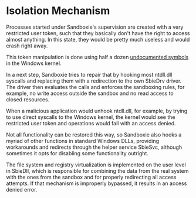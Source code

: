 # Isolation Mechanism

Processes started under Sandboxie's supervision are created with a very restricted user token, such that they basically don't have the right to access almost anything. In this state, they would be pretty much useless and would crash right away.

This token manipulation is done using half a dozen [undocumented symbols](TokenMagic.md) in the Windows kernel.

In a next step, Sandboxie tries to repair that by hooking most ntdll.dll syscalls and replacing them with a redirection to the own SbieDrv driver. The driver then evaluates the calls and enforces the sandboxing rules, for example, no write access outside the sandbox and no read access to closed resources.

When a malicious application would unhook ntdll.dll, for example, by trying to use direct syscalls to the Windows kernel, the kernel would see the restricted user token and operations would fail with an access denied.

Not all functionality can be restored this way, so Sandboxie also hooks a myriad of other functions in standard Windows DLLs, providing workarounds and redirects through the helper service SbieSvc, although sometimes it opts for disabling some functionality outright.

The file system and registry virtualization is implemented on the user level in SbieDll, which is responsible for combining the data from the real system with the ones from the sandbox and for properly redirecting all access attempts. If that mechanism is improperly bypassed, it results in an access denied error.
